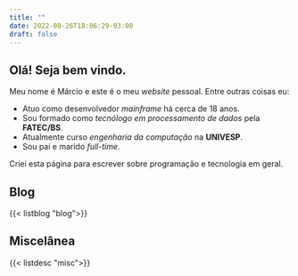 ```yaml
---
title: ""
date: 2022-08-26T18:06:29-03:00
draft: false
---
```

## Olá! Seja bem vindo.

Meu nome é Márcio e este é o meu *website* pessoal. Entre outras coisas eu:

- Atuo como desenvolvedor *mainframe* há cerca de 18 anos.
- Sou formado como *tecnólogo em processamento de dados* pela **FATEC/BS**.
- Atualmente curso *engenharia da computação* na **UNIVESP**.
- Sou pai e marido *full-time*.

Criei esta página para escrever sobre programação e tecnologia em geral.

## Blog

{{< listblog "blog">}}

## Miscelânea

{{< listdesc "misc">}}
